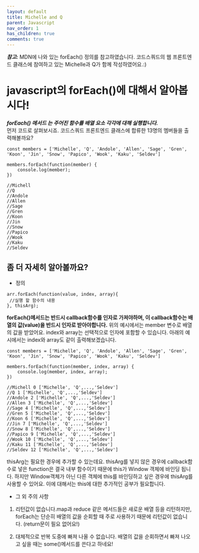 ```yaml
---
layout: default
title: Michelle and Q
parent: Javascript
nav_order: 1
has_children: true
comments: true
---
```


**_참고:_** MDN에 나와 있는 forEach() 정의를 참고하였습니다. 코드스쿼드의 웹 프론트엔드 클래스에 참여하고 있는 Michelle과 Q가 함께 작성하였어요.:)

# javascript의 forEach()에 대해서 알아봅시다!

**_forEach() 메서드 는 주어진 함수를 배열 요소 각각에 대해 실행합니다._**<br>
먼저 코드로 살펴보시죠. 코드스쿼드 프론트엔드 클래스에 합류한 13명의 멤버들을 출력해볼까요?

```
const members = ['Michelle', 'Q', 'Andole', 'Allen', 'Sage', 'Gren', 'Koon', 'Jin', 'Snow', 'Papico', 'Wook', 'Kaku', 'Seldev']

members.forEach(function(member) {
	console.log(member);
})

//Michell
//Q
//Andole
//Allen
//Sage
//Gren
//Koon
//Jin
//Snow
//Papico
//Wook
//Kaku
//Seldev
```

## 좀 더 자세히 알아볼까요?

- 정의

```
arr.forEach(function(value, index, array){
 //실행 할 함수의 내용
}, thisArg);
```

**forEach()메서드는 반드시 callback함수를 인자로 가져야하며, 이 callback함수는 배열의 값(value)을 반드시 인자로 받아야합니다.** 위의 예시에서는 member 변수로 배열의 값을 받았어요. index와 array는 선택적으로 인자에 포함할 수 있습니다. 아래의 예시에서는 index와 array도 같이 출력해보겠습니다.

```
const members = ['Michelle', 'Q', 'Andole', 'Allen', 'Sage', 'Gren', 'Koon', 'Jin', 'Snow', 'Papico', 'Wook', 'Kaku', 'Seldev']

members.forEach(function(member, index, array) {
	console.log(member, index, array);
})

//Michell 0 ['Michelle', 'Q',...,'Seldev']
//Q 1 ['Michelle', 'Q',...,'Seldev']
//Andole 2 ['Michelle', 'Q',...,'Seldev']
//Allen 3 ['Michelle', 'Q',...,'Seldev']
//Sage 4 ['Michelle', 'Q',...,'Seldev']
//Gren 5 ['Michelle', 'Q',...,'Seldev']
//Koon 6 ['Michelle', 'Q',...,'Seldev']
//Jin 7 ['Michelle', 'Q',...,'Seldev']
//Snow 8 ['Michelle', 'Q',...,'Seldev']
//Papico 9 ['Michelle', 'Q',...,'Seldev']
//Wook 10 ['Michelle', 'Q',...,'Seldev']
//Kaku 11 ['Michelle', 'Q',...,'Seldev']
//Seldev 12 ['Michelle', 'Q',...,'Seldev']
```

thisArg는 필요한 경우에 추가할 수 있는데요. thisArg를 넣지 않은 경우에 callback함수로 넣은 function은 결국 내부 함수이기 때문에 this가 Window 객체에 바인딩 됩니다. 하지만 Window객체가 아닌 다른 객체에 this를 바인딩하고 싶은 경우에 thisArg를 사용할 수 있어요. 이에 대해서는 this에 대한 추가적인 공부가 필요합니다.

- 그 외 주의 사항

1. 리턴값이 없습니다.map과 reduce 같은 메서드들은 새로운 배열 등을 리턴하지만, forEach는 단순히 배열의 값을 순회할 때 주로 사용하기 때문에 리턴값이 없습니다. (return문이 필요 없어요!)

2. 대체적으로 반복 도중에 빠져 나올 수 없습니다. 배열의 값을 순회하면서 빠져 나오고 싶을 때는 some()메서드를 쓴다고 하네요!
